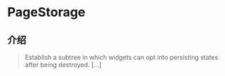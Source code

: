 # PageStorage

## 介绍

> Establish a subtree in which widgets can opt into persisting states after being destroyed. [...]
